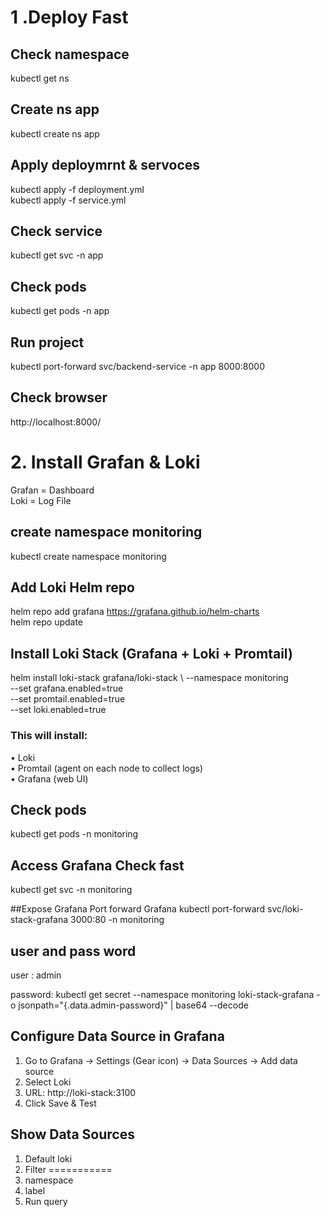 # 1 .Deploy Fast

## Check namespace 
kubectl get ns     
## Create ns app
kubectl create ns app
## Apply deploymrnt & servoces 
kubectl apply -f deployment.yml <br>
kubectl apply -f service.yml <br>
 ## Check service
kubectl get svc -n app     
## Check pods
kubectl get pods -n app
## Run project 
kubectl port-forward svc/backend-service -n app 8000:8000
## Check browser 
http://localhost:8000/
# 2. Install Grafan & Loki
Grafan = Dashboard <br>
Loki = Log File
## create namespace monitoring
kubectl create namespace monitoring
## Add Loki Helm repo
helm repo add grafana https://grafana.github.io/helm-charts <br>
helm repo update

## Install Loki Stack (Grafana + Loki + Promtail)
helm install loki-stack grafana/loki-stack \ 
  --namespace monitoring \
  --set grafana.enabled=true \
  --set promtail.enabled=true \
  --set loki.enabled=true

### This will install:
•	Loki <br>
•	Promtail (agent on each node to collect logs) <br>
•	Grafana (web UI) <br>

## Check pods
kubectl get pods -n monitoring

## Access Grafana Check fast
 kubectl get svc -n monitoring

##Expose Grafana Port forward Grafana
kubectl port-forward svc/loki-stack-grafana 3000:80 -n monitoring

## user and pass word
user : admin <br>

password:
kubectl get secret --namespace monitoring loki-stack-grafana -o jsonpath="{.data.admin-password}" | base64 --decode


## Configure Data Source in Grafana
1.	Go to Grafana → Settings (Gear icon) → Data Sources → Add data source
2.	Select Loki
3.	URL: http://loki-stack:3100
4.	Click Save & Test

## Show Data Sources
1. Default loki 
2. Filter 
===========
1. namespace 
2. label 
3. Run query












